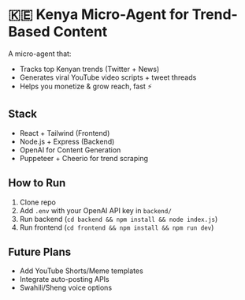 # 🇰🇪 Kenya Micro-Agent for Trend-Based Content

A micro-agent that:
- Tracks top Kenyan trends (Twitter + News)
- Generates viral YouTube video scripts + tweet threads
- Helps you monetize & grow reach, fast ⚡

## Stack
- React + Tailwind (Frontend)
- Node.js + Express (Backend)
- OpenAI for Content Generation
- Puppeteer + Cheerio for trend scraping

## How to Run
1. Clone repo
2. Add `.env` with your OpenAI API key in `backend/`
3. Run backend (`cd backend && npm install && node index.js`)
4. Run frontend (`cd frontend && npm install && npm run dev`)

## Future Plans
- Add YouTube Shorts/Meme templates
- Integrate auto-posting APIs
- Swahili/Sheng voice options
